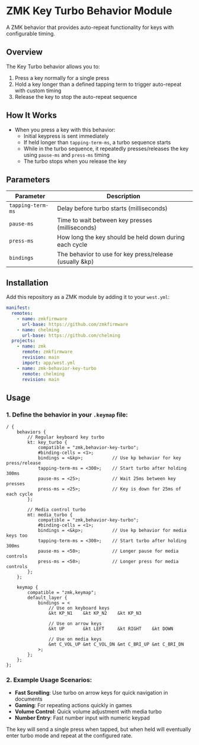 # ZMK Key Turbo Behavior Module

A ZMK behavior that provides auto-repeat functionality for keys with configurable timing.

## Overview

The Key Turbo behavior allows you to:

1. Press a key normally for a single press
2. Hold a key longer than a defined tapping term to trigger auto-repeat with custom timing
3. Release the key to stop the auto-repeat sequence

## How It Works

- When you press a key with this behavior:
  - Initial keypress is sent immediately
  - If held longer than `tapping-term-ms`, a turbo sequence starts
  - While in the turbo sequence, it repeatedly presses/releases the key using `pause-ms` and `press-ms` timing
  - The turbo stops when you release the key

## Parameters

| Parameter | Description |
|-----------|-------------|
| `tapping-term-ms` | Delay before turbo starts (milliseconds) |
| `pause-ms` | Time to wait between key presses (milliseconds) |
| `press-ms` | How long the key should be held down during each cycle |
| `bindings` | The behavior to use for key press/release (usually &kp) |

## Installation

Add this repository as a ZMK module by adding it to your `west.yml`:

```yaml
manifest:
  remotes:
    - name: zmkfirmware
      url-base: https://github.com/zmkfirmware
    - name: chelming
      url-base: https://github.com/chelming
  projects:
    - name: zmk
      remote: zmkfirmware
      revision: main
      import: app/west.yml
    - name: zmk-behavior-key-turbo
      remote: chelming
      revision: main
```

## Usage

### 1. Define the behavior in your `.keymap` file:

```dts
/ {
    behaviors {
        // Regular keyboard key turbo
        kt: key_turbo {
            compatible = "zmk,behavior-key-turbo";
            #binding-cells = <1>;
            bindings = <&kp>;           // Use kp behavior for key press/release
            tapping-term-ms = <300>;    // Start turbo after holding 300ms
            pause-ms = <25>;            // Wait 25ms between key presses
            press-ms = <25>;            // Key is down for 25ms of each cycle
        };
        
        // Media control turbo
        mt: media_turbo {
            compatible = "zmk,behavior-key-turbo";
            #binding-cells = <1>;
            bindings = <&kp>;           // Use kp behavior for media keys too
            tapping-term-ms = <300>;    // Start turbo after holding 300ms
            pause-ms = <50>;            // Longer pause for media controls
            press-ms = <50>;            // Longer press for media controls
        };
    };

    keymap {
        compatible = "zmk,keymap";
        default_layer {
            bindings = <
                // Use on keyboard keys
                &kt KP_N1    &kt KP_N2    &kt KP_N3
                
                // Use on arrow keys
                &kt UP       &kt LEFT     &kt RIGHT    &kt DOWN
                
                // Use on media keys
                &mt C_VOL_UP &mt C_VOL_DN &mt C_BRI_UP &mt C_BRI_DN
            >;
        };
    };
};
```

### 2. Example Usage Scenarios:

- **Fast Scrolling**: Use turbo on arrow keys for quick navigation in documents
- **Gaming**: For repeating actions quickly in games
- **Volume Control**: Quick volume adjustment with media turbo
- **Number Entry**: Fast number input with numeric keypad

The key will send a single press when tapped, but when held will eventually enter turbo mode and repeat at the configured rate.
